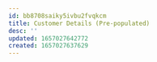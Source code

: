 ```yaml
---
id: bb8708saiky5ivbu2fvqkcm
title: Customer Details (Pre-populated)
desc: ''
updated: 1657027642772
created: 1657027637629
---
```


